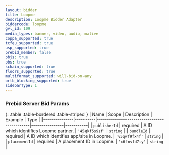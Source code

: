 ```yaml
---
layout: bidder
title: Loopme
description: Loopme Bidder Adapter
biddercode: loopme
gvl_id: 109
media_types: banner, video, audio, native
coppa_supported: true
tcfeu_supported: true
usp_supported: true
prebid_member: false
pbjs: true
pbs: true
schain_supported: true
floors_supported: true
multiformat_supported: will-bid-on-any
ortb_blocking_supported: true
sidebarType: 1
---
```


### Prebid Server Bid Params

{: .table .table-bordered .table-striped }
| Name          | Scope    | Description                                 | Example        | Type      |
|---------------|----------|---------------------------------------------|----------------|-----------|
| `publisherId` | required | A ID which identifies Loopme partner.       | `'45qkf5s9zf'` | `string`  |
| `bundleId`    | required | A ID which identifies app/site in Loopme.   | `'v5qvf9fx4f'` | `string`  |
| `placementId` | required | A placement ID in Loopme.                   | `'x6fnvfd7ty'` | `string`  |
